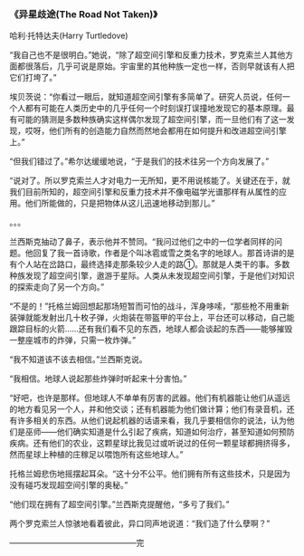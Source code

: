 
### 《异星歧途(The Road Not Taken)》
哈利·托特达夫(Harry Turtledove)

“我自己也不是很明白。”她说，“除了超空间引擎和反重力技术，罗克索兰人其他方面都很落后，几乎可说是原始。宇宙里的其他种族一定也一样，否则早就该有人把它们打垮了。”

埃贝茨说：“你看过一眼后，就知道超空间引擎有多简单了。研究人员说，任何一个人都有可能在人类历史中的几乎任何一个时刻误打误撞地发现它的基本原理。最有可能的猜测是多数种族确实这样偶尔发现了超空间引擎，而一旦他们有了这一发现，哎呀，他们所有的创造能力自然而然地会都用在如何提升和改进超空间引擎上。”

“但我们错过了。”希尔达缓缓地说，“于是我们的技术往另一个方向发展了。”

“说对了。所以罗克索兰人才对电力一无所知，更不用说核能了。关键还在于，就我们目前所知的，超空间引擎和反重力技术并不像电磁学光谱那样有从属性的应用。他们所能做的，只是把物体从这儿迅速地移动到那儿。”


。。。


兰西斯克抽动了鼻子，表示他并不赞同。“我问过他们之中的一位学者同样的问题。他回复了我一首诗歌，作者是个叫冰雹或雪之类名字的地球人。那首诗讲的是有个人站在岔路口，最终选择走那条较少人走的路①。那就是人类干的事。多数种族发现了超空间引擎，遨游于星际。人类从未发现超空间引擎，于是他们对知识的探索走向了另一个方向。”

“不是的！”托格兰姆回想起那场短暂而可怕的战斗，浑身哆嗦，“那些枪不用重新装弹就能发射出几十枚子弹，火炮装在带盔甲的平台上，平台还可以移动，自己能跟踪目标的火箭……还有我们看不见的东西，地球人都会谈起的东西——能够摧毁一整座城市的炸弹，只需一枚炸弹。”

“我不知道该不该去相信。”兰西斯克说。

“我相信。地球人说起那些炸弹时听起来十分害怕。”

“好吧，也许是那样。但地球人不单单有厉害的武器。他们有机器能让他们从遥远的地方看见另一个人，并和他交谈；还有机器能为他们做计算；他们有录音机，还有许多相关的东西。从他们说起机器的话语来看，我几乎要相信你的说法，认为他们是巫师——他们确实知道是什么引起了疾病，知道如何治疗，甚至知道如何预防疾病。还有他们的农业，这颗星球比我见过或听说过的任何一颗星球都拥挤得多，然而星球上种植的庄稼足以喂饱所有这些地球人。”

托格兰姆悲伤地摇摆起耳朵。“这十分不公平。他们拥有所有这些技术，只是因为没有碰巧发现超空间引擎的奥秘。”

“他们现在拥有了超空间引擎。”兰西斯克提醒他，“多亏了我们。”

两个罗克索兰人惊骇地看着彼此，异口同声地说道：“我们造了什么孽啊？”

————————————————完

